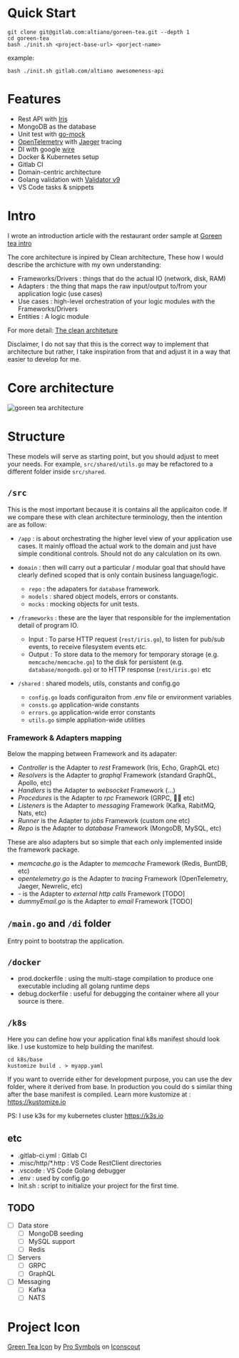 # Quick Start
```
git clone git@gitlab.com:altiano/goreen-tea.git --depth 1
cd goreen-tea
bash ./init.sh <project-base-url> <porject-name>
```

example:
```
bash ./init.sh gitlab.com/altiano awesomeness-api      
```


# Features
- Rest API with [Iris](https://github.com/kataras/iris)
- MongoDB as the database
- Unit test with [go-mock](https://github.com/golang/mock)
- [OpenTelemetry](https://github.com/open-telemetry/opentelemetry-go) with [Jaeger](https://www.jaegertracing.io) tracing
- DI with google [wire](https://github.com/google/wire) 
- Docker & Kubernetes setup
- Gitlab CI
- Domain-centric architecture
- Golang validation with [Validator v9](https://github.com/go-playground/validator)
- VS Code tasks & snippets


# Intro 

I wrote an introduction article with the restaurant order sample at [Goreen tea intro](https://blog.altiano.dev/goreen-tea-introduction)


The core architecture is inpired by Clean architecture, 
These how I would describe the archicture with my own understanding:
 
 - Frameworks/Drivers : things that do the actual IO (network, disk, RAM)
 - Adapters : the thing that maps the raw input/output to/from your application logic (use cases)
 - Use cases : high-level orchestration of your logic modules with the Frameworks/Drivers
 - Entities : A logic module

For more detail: [The clean architeture](https://blog.cleancoder.com/uncle-bob/2012/08/13/the-clean-architecture.html)

Disclaimer, I do not say that this is the correct way to implement that architecture but rather,
I take inspiration from that and adjust it in a way that easier to develop for me.

# Core architecture
![goreen tea architecture](https://blog.altiano.dev/goreen-tea-introduction/architecture.svg "goreen tea architecture")

# Structure
These models will serve as starting point, but you should adjust to meet your needs.
For example, `src/shared/utils.go` may be refactored to a different folder inside `src/shared`.

## `/src`

This is the most important because it is contains all the applicaiton code.
If we compare these with clean architecture terminology, then the intention are as follow:

- `/app` : is about orchestrating the higher level view of your application use cases. It mainly offload the actual work to the domain and just have simple conditional controls. Should not do any calculation on its own.

- `domain` : then will carry out a particular / modular goal that should have clearly defined scoped that is only contain business language/logic.
	- `repo` : the adapaters for `database` framework.
	- `models` : shared object models, errors or constants.
	- `mocks` : mocking objects for unit tests.

- `/frameworks` : these are the layer that responsible for the implementation detail of program IO.
	- Input : To parse HTTP request (`rest/iris.go`), to listen for pub/sub events, to receive filesystem events etc.
	- Output : To store data to the memory for temporary storage (e.g. `memcache/memcache.go`) to the disk for persistent (e.g. `database/mongodb.go`) or to HTTP response (`rest/iris.go)` etc

- `/shared` : shared models, utils, constants and config.go
	- `config.go` loads configuraiton from .env file or environment variables
	- `consts.go` application-wide constants
	- `errors.go` application-wide error constants
	- `utils.go` simple appliation-wide utilities

### Framework & Adapters mapping
Below the mapping between Framework and its adapater:

 - *Controller* is the Adapter to *rest* Framework (Iris, Echo, GraphQL etc)
 - *Resolvers* is the Adapter to *graphql* Framework (standard GraphQL, Apollo, etc)
 - *Handlers* is the Adapter to *websocket* Framework (...)
 - *Procedures* is the Adapter to *rpc* Framework (GRPC, 🤷‍♂️ etc)
 - *Listeners* is the Adapter to *messaging* Framework (Kafka, RabitMQ, Nats, etc)
 - *Runner* is the Adapter to *jobs* Framework (custom one etc)
 - *Repo* is the Adapter to *database* Framework (MongoDB, MySQL, etc)

These are also adapters but so simple that each only implemented inside the framework package.

 - *memcache.go* is the Adapter to *memcache* Framework (Redis, BuntDB, etc)
 - *opentelemetry.go* is the Adapter to *tracing* Framework (OpenTelemetry, Jaeger, Newrelic, etc)
 - *-* is the Adapter to *external http calls* Framework [TODO]
 - *dummyEmail.go* is the Adapter to *email* Framework [TODO]

## `/main.go` and `/di` folder
Entry point to bootstrap the application.


## `/docker`
 - prod.dockerfile : using the multi-stage compilation to produce one executable including all golang runtime deps 
 - debug.dockerfile : useful for debugging the container where all your source is there. 

## `/k8s`
Here you can define how your application final k8s manifest should look like.
I use kustomize to help building the manifest.
```
cd k8s/base
kustomize build . > myapp.yaml
```
If you want to override either for development purpose, you can use the dev folder, where it derived from base.
In production you could do s similar thing after the base manifest is compiled.
Learn more kustomize at : https://kustomize.io

PS: I use k3s for my kubernetes cluster https://k3s.io


## etc
 - .gitlab-ci.yml : Gitlab CI
 - .misc/http/*.http : VS Code RestClient directories
 - .vscode : VS Code Golang debugger
 - .env : used by config.go
 - Init.sh : script to initialize your project for the first time.


## TODO
- [ ] Data store
    - [ ] MongoDB seeding
    - [ ] MySQL support
    - [ ] Redis
- [ ] Servers
    - [ ] GRPC
    - [ ] GraphQL
- [ ] Messaging
    - [ ] Kafka
    - [ ] NATS

# Project Icon
<a href="https://iconscout.com/icons/green-tea" target="_blank">Green Tea Icon</a> by <a href="https://iconscout.com/contributors/pro-symbols">Pro Symbols</a> on <a href="https://iconscout.com">Iconscout</a>